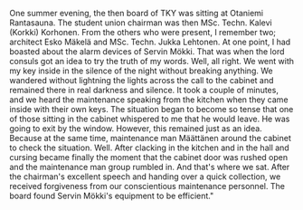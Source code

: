
One summer evening, the then board of TKY was sitting at Otaniemi Rantasauna. The student union chairman was then MSc. Techn. Kalevi (Korkki) Korhonen. From the others who were present, I remember two; architect Esko Mäkelä and MSc. Techn. Jukka Lehtonen. At one point, I had boasted about the alarm devices of Servin Mökki. That was when the lord consuls got an idea to try the truth of my words. Well, all right. We went with my key inside in the silence of the night without breaking anything. We wandered without lightning the lights across the call to the cabinet and remained there in real darkness and silence. It took a couple of minutes, and we heard the maintenance speaking from the kitchen when they came inside with their own keys. The situation began to become so tense that one of those sitting in the cabinet whispered to me that he would leave. He was going to exit by the window. However, this remained just as an idea. Because at the same time, maintenance man Määttänen around the cabinet to check the situation. Well. After clacking in the kitchen and in the hall and cursing became finally the moment that the cabinet door was rushed open and the maintenance man group rumbled in. And that's where we sat. After the chairman's excellent speech and handing over a quick collection, we received forgiveness from our conscientious maintenance personnel. The board found Servin Mökki's equipment to be efficient."